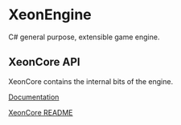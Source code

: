 # XeonEngine
C# general purpose, extensible game engine.

## XeonCore API

XeonCore contains the internal bits of the engine.

[Documentation](https://envis10n.github.io/XeonEngine/)

[XeonCore README](./XeonCore/README.md)